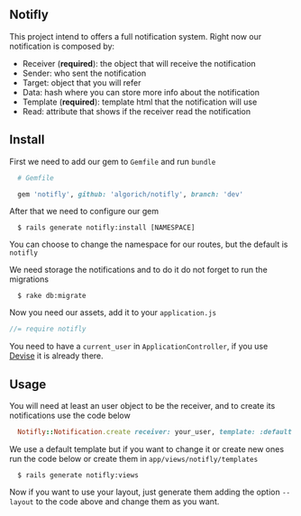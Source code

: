 Notifly
---

This project intend to offers a full notification system. Right now our
notification is composed by:

  - Receiver (**required**): the object that will receive the notification
  - Sender: who sent the notification
  - Target: object that you will refer
  - Data: hash where you can store more info about the notification
  - Template (**required**): template html that the notification will use
  - Read: attribute that shows if the receiver read the notification


Install
---

First we need to add our gem to `Gemfile` and run `bundle`

```ruby
  # Gemfile

  gem 'notifly', github: 'algorich/notifly', branch: 'dev'
```

After that we need to configure our gem

```shell
  $ rails generate notifly:install [NAMESPACE]
```

You can choose to change the namespace for our routes, but the default is `notifly`

We need storage the notifications and to do it do not forget to run the migrations

```shell
  $ rake db:migrate
```

Now you need our assets, add it to your `application.js`

```javascript
//= require notifly
```

You need to have a `current_user` in `ApplicationController`, if you use
[Devise](https://github.com/plataformatec/devise) it is already there.

Usage
---

You will need at least an user object to be the receiver, and to create 
its notifications use the code below

```ruby
  Notifly::Notification.create receiver: your_user, template: :default
```

We use a default template but if you want to change it or create new ones run the
code below or create them in `app/views/notifly/templates`

```shell
  $ rails generate notifly:views
```

Now if you want to use your layout, just generate them adding the option `--layout`
to the code above and change them as you want.
